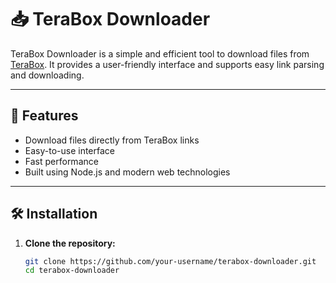 # 📥 TeraBox Downloader

TeraBox Downloader is a simple and efficient tool to download files from [TeraBox](https://terabox.com). It provides a user-friendly interface and supports easy link parsing and downloading.

---

## 🚀 Features

- Download files directly from TeraBox links
- Easy-to-use interface
- Fast performance
- Built using Node.js and modern web technologies

---

## 🛠️ Installation

1. **Clone the repository:**

   ```bash
   git clone https://github.com/your-username/terabox-downloader.git
   cd terabox-downloader
